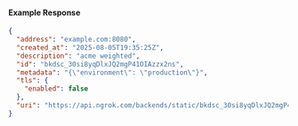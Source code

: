 <!-- Code generated for API Clients. DO NOT EDIT. -->

#### Example Response

```json
{
  "address": "example.com:8080",
  "created_at": "2025-08-05T19:35:25Z",
  "description": "acme weighted",
  "id": "bkdsc_30si8yqDlxJQ2mgP41OIAzzx2ns",
  "metadata": "{\"environment\": \"production\"}",
  "tls": {
    "enabled": false
  },
  "uri": "https://api.ngrok.com/backends/static/bkdsc_30si8yqDlxJQ2mgP41OIAzzx2ns"
}
```
